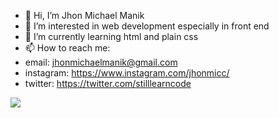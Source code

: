 - 👋 Hi, I’m Jhon Michael Manik
- 👀 I’m interested in web development especially in front end
- 🌱 I’m currently learning html and plain css
- 📫 How to reach me:
- email: jhonmichaelmanik@gmail.com
- instagram: https://www.instagram.com/jhonmicc/
- twitter: https://twitter.com/stilllearncode

<img 
   src="https://github-readme-stats.vercel.app/api?username=jhonmicc&show_icons=true&theme=tokyonight" 
/>

<!---
jhonmicc/jhonmicc is a ✨ special ✨ repository because its `README.md` (this file) appears on your GitHub profile.
You can click the Preview link to take a look at your changes.
--->
